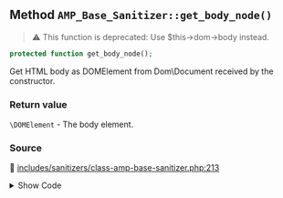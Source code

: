 ## Method `AMP_Base_Sanitizer::get_body_node()`

> :warning: This function is deprecated: Use $this-&gt;dom-&gt;body instead.

```php
protected function get_body_node();
```

Get HTML body as DOMElement from Dom\Document received by the constructor.

### Return value

`\DOMElement` - The body element.

### Source

:link: [includes/sanitizers/class-amp-base-sanitizer.php:213](../../includes/sanitizers/class-amp-base-sanitizer.php#L213-L216)

<details>
<summary>Show Code</summary>

```php
protected function get_body_node() {
	_deprecated_function( 'Use $this->dom->body instead', '1.5.0' );
	return $this->dom->body;
}
```

</details>
